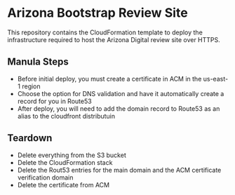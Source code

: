 # Arizona Bootstrap Review Site

This repository contains the CloudFormation template to deploy the infrastructure
required to host the Arizona Digital review site over HTTPS.

## Manula Steps
- Before initial deploy, you must create a certificate in ACM in the us-east-1 region
- Choose the option for DNS validation and have it automatically create a record for you in Route53
- After deploy, you will need to add the domain record to Route53 as an alias to the cloudfront distributuin

## Teardown
- Delete everything from the S3 bucket
- Delete the CloudFormation stack
- Delete the Rout53 entries for the main domain and the ACM certificate verification domain
- Delete the certificate from ACM
